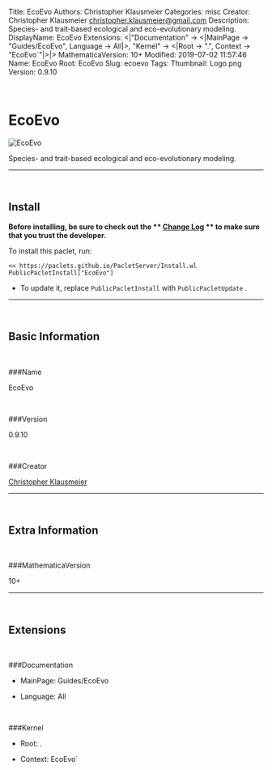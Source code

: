 Title: EcoEvo
Authors: Christopher Klausmeier
Categories: misc
Creator: Christopher Klausmeier <christopher.klausmeier@gmail.com>
Description: Species- and trait-based ecological and eco-evolutionary modeling.
DisplayName: EcoEvo
Extensions: <|"Documentation" -> <|MainPage -> "Guides/EcoEvo", Language -> All|>, "Kernel" -> <|Root -> ".", Context -> "EcoEvo`"|>|>
MathematicaVersion: 10+
Modified: 2019-07-02 11:57:46
Name: EcoEvo
Root: EcoEvo
Slug: ecoevo
Tags: 
Thumbnail: Logo.png
Version: 0.9.10

<a id="ecoevo" class="Section" style="width:0;height:0;margin:0;padding:0;">&zwnj;</a>

# EcoEvo

![EcoEvo]({filename}/img/EcoEvo/Logo.png)

Species- and trait-based ecological and eco-evolutionary modeling.

---

<a id="install" class="Subsection" style="width:0;height:0;margin:0;padding:0;">&zwnj;</a>

## Install

**Before installing, be sure to check out the ** **[Change Log](https://paclets.github.io/PacletServer/pages/log.html)** ** to make sure that you trust the developer.**

To install this paclet, run:

    << https://paclets.github.io/PacletServer/Install.wl
    PublicPacletInstall["EcoEvo"]

*  To update it, replace  `PublicPacletInstall` with  `PublicPacletUpdate` . 

---

<a id="basicinformation" class="Subsection" style="width:0;height:0;margin:0;padding:0;">&zwnj;</a>

## Basic Information

<a id="name" class="Subsubsection" style="width:0;height:0;margin:0;padding:0;">&zwnj;</a>

###Name

EcoEvo

<a id="version" class="Subsubsection" style="width:0;height:0;margin:0;padding:0;">&zwnj;</a>

###Version

0.9.10

<a id="creator" class="Subsubsection" style="width:0;height:0;margin:0;padding:0;">&zwnj;</a>

###Creator

[Christopher Klausmeier](mailto:christopher.klausmeier@gmail.com)

---

<a id="extrainformation" class="Subsection" style="width:0;height:0;margin:0;padding:0;">&zwnj;</a>

## Extra Information

<a id="mathematicaversion" class="Subsubsection" style="width:0;height:0;margin:0;padding:0;">&zwnj;</a>

###MathematicaVersion

10+

---

<a id="extensions" class="Subsection" style="width:0;height:0;margin:0;padding:0;">&zwnj;</a>

## Extensions

<a id="documentation" class="Subsubsection" style="width:0;height:0;margin:0;padding:0;">&zwnj;</a>

###Documentation

*  MainPage: Guides/EcoEvo

*  Language: All

<a id="kernel" class="Subsubsection" style="width:0;height:0;margin:0;padding:0;">&zwnj;</a>

###Kernel

*  Root: .

*  Context: EcoEvo`